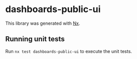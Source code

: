 # dashboards-public-ui

This library was generated with [Nx](https://nx.dev).

## Running unit tests

Run `nx test dashboards-public-ui` to execute the unit tests.
